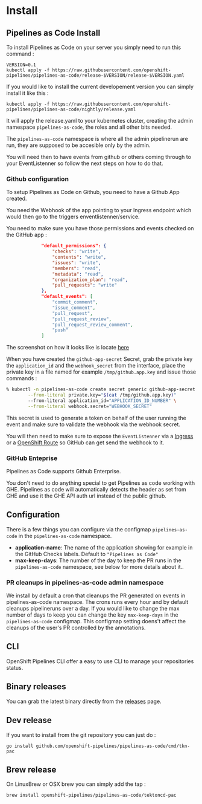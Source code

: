 # Install

## Pipelines as Code Install

To install Pipelines as Code on your server you simply need to run this command :

```shell
VERSION=0.1
kubectl apply -f https://raw.githubusercontent.com/openshift-pipelines/pipelines-as-code/release-$VERSION/release-$VERSION.yaml
```

If you would like to install the current developement version you can simply install it like this :

```shell
kubectl apply -f https://raw.githubusercontent.com/openshift-pipelines/pipelines-as-code/nightly/release.yaml
```

It will apply the release.yaml to your kubernetes cluster, creating the
admin namespace `pipelines-as-code`, the roles and all other bits needed.

The `pipelines-as-code` namespace is where all the admin pipelinerun are run,
they are supposed to be accesible only by the admin.

You will need then to have events from github or others coming through to your
EventListenner so follow the next steps on how to do that.

### Github configuration

To setup Pipelines as Code on Github, you need to have a Github App created.

You need the Webhook of the app pointing to your Ingress endpoint which would
then go to the triggers enventlistenner/service.

You need to make sure you have those permissions and events checked on the
GitHub app :

```json
             "default_permissions": {
                 "checks": "write",
                 "contents": "write",
                 "issues": "write",
                 "members": "read",
                 "metadata": "read",
                 "organization_plan": "read",
                 "pull_requests": "write"
             },
             "default_events": [
                 "commit_comment",
                 "issue_comment",
                 "pull_request",
                 "pull_request_review",
                 "pull_request_review_comment",
                 "push"
             ]
```

The screenshot on how it looks like is locate [here](https://user-images.githubusercontent.com/98980/124132813-7e53f580-da81-11eb-9eb4-e4f1487cf7a0.png)



When you have created the `github-app-secret` Secret, grab the private key the
`application_id` and the `webhook_secret`  from the interface, place the private
key in a file named for example `/tmp/github.app.key` and issue those commands :

```bash
% kubectl -n pipelines-as-code create secret generic github-app-secret \
        --from-literal private.key="$(cat /tmp/github.app.key)"
        --from-literal application_id="APPLICATION_ID_NUMBER" \
        --from-literal webhook.secret="WEBHOOK_SECRET"
```

This secret is used to generate a token on behalf of the user running the event
and make sure to validate the webhook via the webhook secret.

You will then need to make sure to expose the `EventListenner` via a
[Ingress](https://kubernetes.io/docs/concepts/services-networking/ingress/) or a
[OpenShift
Route](https://docs.openshift.com/container-platform/latest/networking/routes/route-configuration.html)
so GitHub can get send the webhook to it.

### GitHub Enteprise

Pipelines as Code supports Github Enterprise.

You don't need to do anything special to get Pipelines as code working with GHE.
Pipelines as code will automatically detects the header as set from GHE and use it  the GHE API auth url instead of the public github.

## Configuration

There is a few things you can configure via the configmap `pipelines-as-code` in
the `pipelines-as-code` namespace.

- **application-name**: The name of the application showing for example in the
  GitHub Checks labels. Default to `"Pipelines as Code"`
- **max-keep-days**: The number of the day to keep the PR runs in the
  `pipelines-as-code` namespace, see below for more details about it..

### PR cleanups in pipelines-as-code admin namespace

We install by default a cron that cleanups the PR generated on events in pipelines-as-code
namespace. The crons runs every hour and by default cleanups pipelineruns over a
day. If you would like to change the max number of days to keep you can change the
key `max-keep-days` in the `pipelines-as-code` configmap. This configmap
setting doens't affect the cleanups of the user's PR controlled by the
annotations.

## CLI

OpenShift Pipelines CLI offer a easy to use CLI to manage your repositories status.

## Binary releases

You can grab the latest binary directly from the
[releases](https://github.com/openshift-pipelines/pipelines-as-code/releases)
page.

## Dev release

If you want to install from the git repository you can just do :

```shell
go install github.com/openshift-pipelines/pipelines-as-code/cmd/tkn-pac
```

## Brew release

On LinuxBrew or OSX brew you can simply add the tap :

```shell
brew install openshift-pipelines/pipelines-as-code/tektoncd-pac
```
